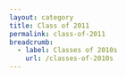 ```yaml
---
layout: category
title: Class of 2011
permalink: class-of-2011
breadcrumb:
  - label: Classes of 2010s
    url: /classes-of-2010s
---
```

